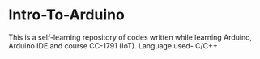 # Intro-To-Arduino
This is a self-learning repository of codes written while learning Arduino, Arduino IDE and course CC-1791 (IoT).
Language used- C/C++
